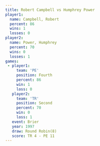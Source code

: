 ```yaml
---
title: Robert Campbell vs Humphrey Power
player1:                
  name: Campbell, Robert
  percent: 86           
  wins: 1               
  losses: 0             
player2:                
  name: Power, Humphrey 
  percent: 70           
  wins: 0               
  losses: 1             
games:
 - player1:          
     team: 'PE'      
     position: Fourth
     percent: 86     
     win: 1          
     loss: 0         
   player2:          
     team: 'TR'      
     position: Second
     percent: 70     
     win: 0          
     loss: 1         
   event: Brier        
   year: 1997          
   draw: Round Robin(8)
   score: TR 4 - PE 11 
---
```

